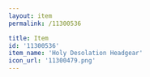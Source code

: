 ```yaml
---
layout: item
permalink: /11300536

title: Item
id: '11300536'
item_name: 'Holy Desolation Headgear'
icon_url: '11300479.png'
---
```

